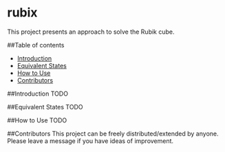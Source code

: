 # rubix
This project presents an approach to solve the Rubik cube.

##Table of contents

- [Introduction](#introduction)
- [Equivalent States](#equivalent-states)
- [How to Use](#how-to-use)
- [Contributors](#contributors)

##Introduction
TODO

##Equivalent States
TODO

##How to Use
TODO

##Contributors
This project can be freely distributed/extended by anyone. Please leave a message if you have ideas of improvement.